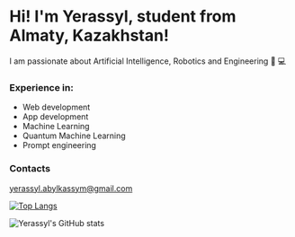# Hi! I'm Yerassyl, student from Almaty, Kazakhstan! 
I am passionate about Artificial Intelligence, Robotics and Engineering 🤖 💻

### Experience in:
- Web development
- App development 
- Machine Learning
- Quantum Machine Learning
- Prompt engineering

### Contacts
yerassyl.abylkassym@gmail.com

[![Top Langs](https://github-readme-stats.vercel.app/api/top-langs/?username=EraOfCoding&layout=compact)](https://github.com/anuraghazra/github-readme-stats)

![Yerassyl's GitHub stats](https://github-readme-stats.vercel.app/api?username=EraOfCoding&count_private=true&bg_color=fefefe&title_color=121212&text_color=353535&show_icons=true)
